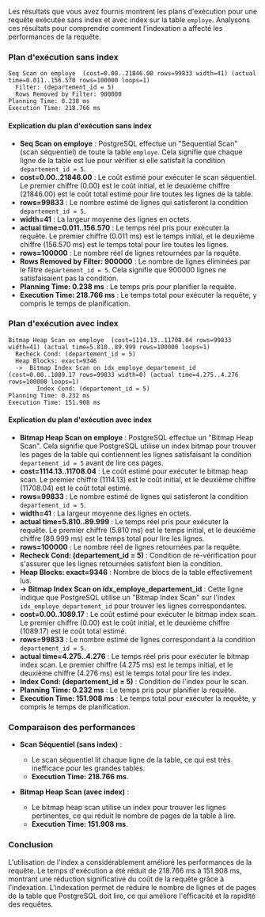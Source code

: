 Les résultats que vous avez fournis montrent les plans d'exécution pour une requête exécutée sans index et avec index sur la table `employe`. Analysons ces résultats pour comprendre comment l'indexation a affecté les performances de la requête.

### Plan d'exécution sans index

```
Seq Scan on employe  (cost=0.00..21846.00 rows=99833 width=41) (actual time=0.011..156.570 rows=100000 loops=1)
  Filter: (departement_id = 5)
  Rows Removed by Filter: 900000
Planning Time: 0.238 ms
Execution Time: 218.766 ms
```

#### Explication du plan d'exécution sans index

- **Seq Scan on employe** : PostgreSQL effectue un "Sequential Scan" (scan séquentiel) de toute la table `employe`. Cela signifie que chaque ligne de la table est lue pour vérifier si elle satisfait la condition `departement_id = 5`.
- **cost=0.00..21846.00** : Le coût estimé pour exécuter le scan séquentiel. Le premier chiffre (0.00) est le coût initial, et le deuxième chiffre (21846.00) est le coût total estimé pour lire toutes les lignes de la table.
- **rows=99833** : Le nombre estimé de lignes qui satisferont la condition `departement_id = 5`.
- **width=41** : La largeur moyenne des lignes en octets.
- **actual time=0.011..156.570** : Le temps réel pris pour exécuter la requête. Le premier chiffre (0.011 ms) est le temps initial, et le deuxième chiffre (156.570 ms) est le temps total pour lire toutes les lignes.
- **rows=100000** : Le nombre réel de lignes retournées par la requête.
- **Rows Removed by Filter: 900000** : Le nombre de lignes éliminées par le filtre `departement_id = 5`. Cela signifie que 900000 lignes ne satisfaisaient pas la condition.
- **Planning Time: 0.238 ms** : Le temps pris pour planifier la requête.
- **Execution Time: 218.766 ms** : Le temps total pour exécuter la requête, y compris le temps de planification.

### Plan d'exécution avec index

```
Bitmap Heap Scan on employe  (cost=1114.13..11708.04 rows=99833 width=41) (actual time=5.810..89.999 rows=100000 loops=1)
  Recheck Cond: (departement_id = 5)
  Heap Blocks: exact=9346
  ->  Bitmap Index Scan on idx_employe_departement_id  (cost=0.00..1089.17 rows=99833 width=0) (actual time=4.275..4.276 rows=100000 loops=1)
        Index Cond: (departement_id = 5)
Planning Time: 0.232 ms
Execution Time: 151.908 ms
```

#### Explication du plan d'exécution avec index

- **Bitmap Heap Scan on employe** : PostgreSQL effectue un "Bitmap Heap Scan". Cela signifie que PostgreSQL utilise un index bitmap pour trouver les pages de la table qui contiennent les lignes satisfaisant la condition `departement_id = 5` avant de lire ces pages.
- **cost=1114.13..11708.04** : Le coût estimé pour exécuter le bitmap heap scan. Le premier chiffre (1114.13) est le coût initial, et le deuxième chiffre (11708.04) est le coût total estimé.
- **rows=99833** : Le nombre estimé de lignes qui satisferont la condition `departement_id = 5`.
- **width=41** : La largeur moyenne des lignes en octets.
- **actual time=5.810..89.999** : Le temps réel pris pour exécuter la requête. Le premier chiffre (5.810 ms) est le temps initial, et le deuxième chiffre (89.999 ms) est le temps total pour lire les lignes.
- **rows=100000** : Le nombre réel de lignes retournées par la requête.
- **Recheck Cond: (departement_id = 5)** : Condition de re-vérification pour s'assurer que les lignes retournées satisfont bien la condition.
- **Heap Blocks: exact=9346** : Nombre de blocs de la table effectivement lus.
- **-> Bitmap Index Scan on idx_employe_departement_id** : Cette ligne indique que PostgreSQL utilise un "Bitmap Index Scan" sur l'index `idx_employe_departement_id` pour trouver les lignes correspondantes.
- **cost=0.00..1089.17** : Le coût estimé pour exécuter le bitmap index scan. Le premier chiffre (0.00) est le coût initial, et le deuxième chiffre (1089.17) est le coût total estimé.
- **rows=99833** : Le nombre estimé de lignes correspondant à la condition `departement_id = 5`.
- **actual time=4.275..4.276** : Le temps réel pris pour exécuter le bitmap index scan. Le premier chiffre (4.275 ms) est le temps initial, et le deuxième chiffre (4.276 ms) est le temps total pour lire les index.
- **Index Cond: (departement_id = 5)** : Condition de l'index pour le scan.
- **Planning Time: 0.232 ms** : Le temps pris pour planifier la requête.
- **Execution Time: 151.908 ms** : Le temps total pour exécuter la requête, y compris le temps de planification.

### Comparaison des performances

- **Scan Séquentiel (sans index)** :
  - Le scan séquentiel lit chaque ligne de la table, ce qui est très inefficace pour les grandes tables.
  - **Execution Time: 218.766 ms**.

- **Bitmap Heap Scan (avec index)** :
  - Le bitmap heap scan utilise un index pour trouver les lignes pertinentes, ce qui réduit le nombre de pages de la table à lire.
  - **Execution Time: 151.908 ms**.

### Conclusion

L'utilisation de l'index a considérablement amélioré les performances de la requête. Le temps d'exécution a été réduit de 218.766 ms à 151.908 ms, montrant une réduction significative du coût de la requête grâce à l'indexation. L'indexation permet de réduire le nombre de lignes et de pages de la table que PostgreSQL doit lire, ce qui améliore l'efficacité et la rapidité des requêtes.